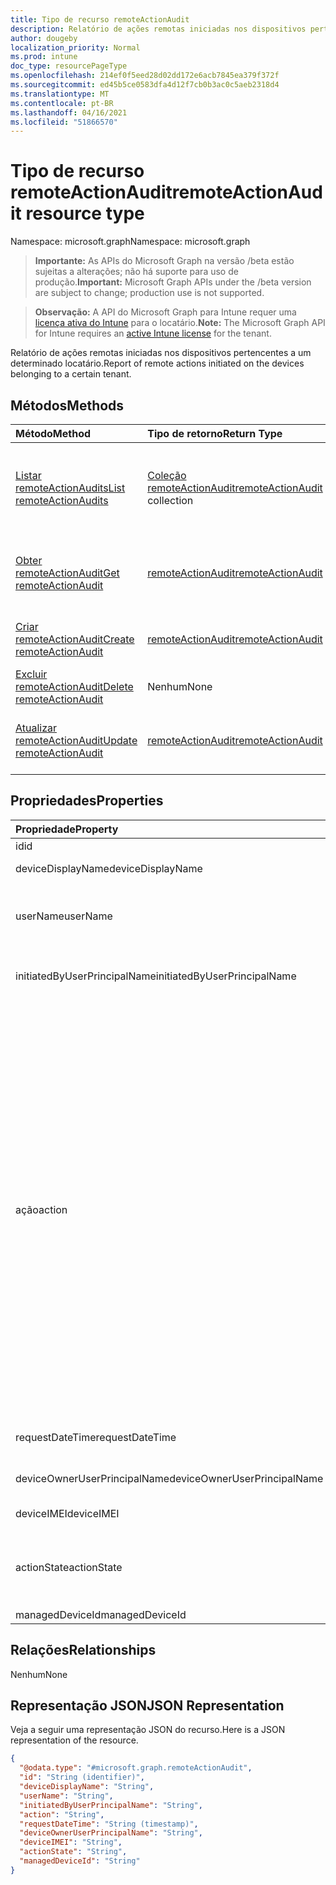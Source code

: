 ```yaml
---
title: Tipo de recurso remoteActionAudit
description: Relatório de ações remotas iniciadas nos dispositivos pertencentes a um determinado locatário.
author: dougeby
localization_priority: Normal
ms.prod: intune
doc_type: resourcePageType
ms.openlocfilehash: 214ef0f5eed28d02dd172e6acb7845ea379f372f
ms.sourcegitcommit: ed45b5ce0583dfa4d12f7cb0b3ac0c5aeb2318d4
ms.translationtype: MT
ms.contentlocale: pt-BR
ms.lasthandoff: 04/16/2021
ms.locfileid: "51866570"
---
```

# <a name="remoteactionaudit-resource-type"></a><span data-ttu-id="d5736-103">Tipo de recurso remoteActionAudit</span><span class="sxs-lookup"><span data-stu-id="d5736-103">remoteActionAudit resource type</span></span>

<span data-ttu-id="d5736-104">Namespace: microsoft.graph</span><span class="sxs-lookup"><span data-stu-id="d5736-104">Namespace: microsoft.graph</span></span>

> <span data-ttu-id="d5736-105">**Importante:** As APIs do Microsoft Graph na versão /beta estão sujeitas a alterações; não há suporte para uso de produção.</span><span class="sxs-lookup"><span data-stu-id="d5736-105">**Important:** Microsoft Graph APIs under the /beta version are subject to change; production use is not supported.</span></span>

> <span data-ttu-id="d5736-106">**Observação:** A API do Microsoft Graph para Intune requer uma [licença ativa do Intune](https://go.microsoft.com/fwlink/?linkid=839381) para o locatário.</span><span class="sxs-lookup"><span data-stu-id="d5736-106">**Note:** The Microsoft Graph API for Intune requires an [active Intune license](https://go.microsoft.com/fwlink/?linkid=839381) for the tenant.</span></span>

<span data-ttu-id="d5736-107">Relatório de ações remotas iniciadas nos dispositivos pertencentes a um determinado locatário.</span><span class="sxs-lookup"><span data-stu-id="d5736-107">Report of remote actions initiated on the devices belonging to a certain tenant.</span></span>

## <a name="methods"></a><span data-ttu-id="d5736-108">Métodos</span><span class="sxs-lookup"><span data-stu-id="d5736-108">Methods</span></span>
|<span data-ttu-id="d5736-109">Método</span><span class="sxs-lookup"><span data-stu-id="d5736-109">Method</span></span>|<span data-ttu-id="d5736-110">Tipo de retorno</span><span class="sxs-lookup"><span data-stu-id="d5736-110">Return Type</span></span>|<span data-ttu-id="d5736-111">Descrição</span><span class="sxs-lookup"><span data-stu-id="d5736-111">Description</span></span>|
|:---|:---|:---|
|[<span data-ttu-id="d5736-112">Listar remoteActionAudits</span><span class="sxs-lookup"><span data-stu-id="d5736-112">List remoteActionAudits</span></span>](../api/intune-devices-remoteactionaudit-list.md)|<span data-ttu-id="d5736-113">[Coleção remoteActionAudit](../resources/intune-devices-remoteactionaudit.md)</span><span class="sxs-lookup"><span data-stu-id="d5736-113">[remoteActionAudit](../resources/intune-devices-remoteactionaudit.md) collection</span></span>|<span data-ttu-id="d5736-114">Listar propriedades e relações dos [objetos remoteActionAudit.](../resources/intune-devices-remoteactionaudit.md)</span><span class="sxs-lookup"><span data-stu-id="d5736-114">List properties and relationships of the [remoteActionAudit](../resources/intune-devices-remoteactionaudit.md) objects.</span></span>|
|[<span data-ttu-id="d5736-115">Obter remoteActionAudit</span><span class="sxs-lookup"><span data-stu-id="d5736-115">Get remoteActionAudit</span></span>](../api/intune-devices-remoteactionaudit-get.md)|[<span data-ttu-id="d5736-116">remoteActionAudit</span><span class="sxs-lookup"><span data-stu-id="d5736-116">remoteActionAudit</span></span>](../resources/intune-devices-remoteactionaudit.md)|<span data-ttu-id="d5736-117">Leia propriedades e relações do [objeto remoteActionAudit.](../resources/intune-devices-remoteactionaudit.md)</span><span class="sxs-lookup"><span data-stu-id="d5736-117">Read properties and relationships of the [remoteActionAudit](../resources/intune-devices-remoteactionaudit.md) object.</span></span>|
|[<span data-ttu-id="d5736-118">Criar remoteActionAudit</span><span class="sxs-lookup"><span data-stu-id="d5736-118">Create remoteActionAudit</span></span>](../api/intune-devices-remoteactionaudit-create.md)|[<span data-ttu-id="d5736-119">remoteActionAudit</span><span class="sxs-lookup"><span data-stu-id="d5736-119">remoteActionAudit</span></span>](../resources/intune-devices-remoteactionaudit.md)|<span data-ttu-id="d5736-120">Crie um novo [objeto remoteActionAudit.](../resources/intune-devices-remoteactionaudit.md)</span><span class="sxs-lookup"><span data-stu-id="d5736-120">Create a new [remoteActionAudit](../resources/intune-devices-remoteactionaudit.md) object.</span></span>|
|[<span data-ttu-id="d5736-121">Excluir remoteActionAudit</span><span class="sxs-lookup"><span data-stu-id="d5736-121">Delete remoteActionAudit</span></span>](../api/intune-devices-remoteactionaudit-delete.md)|<span data-ttu-id="d5736-122">Nenhum</span><span class="sxs-lookup"><span data-stu-id="d5736-122">None</span></span>|<span data-ttu-id="d5736-123">Exclui um [remoteActionAudit](../resources/intune-devices-remoteactionaudit.md).</span><span class="sxs-lookup"><span data-stu-id="d5736-123">Deletes a [remoteActionAudit](../resources/intune-devices-remoteactionaudit.md).</span></span>|
|[<span data-ttu-id="d5736-124">Atualizar remoteActionAudit</span><span class="sxs-lookup"><span data-stu-id="d5736-124">Update remoteActionAudit</span></span>](../api/intune-devices-remoteactionaudit-update.md)|[<span data-ttu-id="d5736-125">remoteActionAudit</span><span class="sxs-lookup"><span data-stu-id="d5736-125">remoteActionAudit</span></span>](../resources/intune-devices-remoteactionaudit.md)|<span data-ttu-id="d5736-126">Atualize as propriedades de [um objeto remoteActionAudit.](../resources/intune-devices-remoteactionaudit.md)</span><span class="sxs-lookup"><span data-stu-id="d5736-126">Update the properties of a [remoteActionAudit](../resources/intune-devices-remoteactionaudit.md) object.</span></span>|

## <a name="properties"></a><span data-ttu-id="d5736-127">Propriedades</span><span class="sxs-lookup"><span data-stu-id="d5736-127">Properties</span></span>
|<span data-ttu-id="d5736-128">Propriedade</span><span class="sxs-lookup"><span data-stu-id="d5736-128">Property</span></span>|<span data-ttu-id="d5736-129">Tipo</span><span class="sxs-lookup"><span data-stu-id="d5736-129">Type</span></span>|<span data-ttu-id="d5736-130">Descrição</span><span class="sxs-lookup"><span data-stu-id="d5736-130">Description</span></span>|
|:---|:---|:---|
|<span data-ttu-id="d5736-131">id</span><span class="sxs-lookup"><span data-stu-id="d5736-131">id</span></span>|<span data-ttu-id="d5736-132">Cadeia de caracteres</span><span class="sxs-lookup"><span data-stu-id="d5736-132">String</span></span>|<span data-ttu-id="d5736-133">ID do relatório.</span><span class="sxs-lookup"><span data-stu-id="d5736-133">Report Id.</span></span>|
|<span data-ttu-id="d5736-134">deviceDisplayName</span><span class="sxs-lookup"><span data-stu-id="d5736-134">deviceDisplayName</span></span>|<span data-ttu-id="d5736-135">Cadeia de caracteres</span><span class="sxs-lookup"><span data-stu-id="d5736-135">String</span></span>|<span data-ttu-id="d5736-136">Nome do dispositivo do Intune.</span><span class="sxs-lookup"><span data-stu-id="d5736-136">Intune device name.</span></span>|
|<span data-ttu-id="d5736-137">userName</span><span class="sxs-lookup"><span data-stu-id="d5736-137">userName</span></span>|<span data-ttu-id="d5736-138">Cadeia de caracteres</span><span class="sxs-lookup"><span data-stu-id="d5736-138">String</span></span>|<span data-ttu-id="d5736-139">\[preterido \] Use InitiatedByUserPrincipalName em vez disso.</span><span class="sxs-lookup"><span data-stu-id="d5736-139">\[deprecated\] Please use InitiatedByUserPrincipalName instead.</span></span>|
|<span data-ttu-id="d5736-140">initiatedByUserPrincipalName</span><span class="sxs-lookup"><span data-stu-id="d5736-140">initiatedByUserPrincipalName</span></span>|<span data-ttu-id="d5736-141">Cadeia de Caracteres</span><span class="sxs-lookup"><span data-stu-id="d5736-141">String</span></span>|<span data-ttu-id="d5736-142">Usuário que iniciou a ação do dispositivo, o formato é UPN.</span><span class="sxs-lookup"><span data-stu-id="d5736-142">User who initiated the device action, format is UPN.</span></span>|
|<span data-ttu-id="d5736-143">ação</span><span class="sxs-lookup"><span data-stu-id="d5736-143">action</span></span>|[<span data-ttu-id="d5736-144">remoteAction</span><span class="sxs-lookup"><span data-stu-id="d5736-144">remoteAction</span></span>](../resources/intune-devices-remoteaction.md)|<span data-ttu-id="d5736-145">O nome da ação.</span><span class="sxs-lookup"><span data-stu-id="d5736-145">The action name.</span></span> <span data-ttu-id="d5736-146">Os valores possíveis são: `unknown` , , , , , , , , `factoryReset` `removeCompanyData` , `resetPasscode` , `remoteLock` `enableLostMode` `disableLostMode` `locateDevice` `rebootNow` `recoverPasscode` `cleanWindowsDevice` `logoutSharedAppleDeviceActiveUser` `quickScan` `fullScan` , `windowsDefenderUpdateSignatures` `factoryResetKeepEnrollmentData` `updateDeviceAccount` `automaticRedeployment` `shutDown` `rotateBitLockerKeys` `rotateFileVaultKey` `getFileVaultKey` `setDeviceName` `activateDeviceEsim` .</span><span class="sxs-lookup"><span data-stu-id="d5736-146">Possible values are: `unknown`, `factoryReset`, `removeCompanyData`, `resetPasscode`, `remoteLock`, `enableLostMode`, `disableLostMode`, `locateDevice`, `rebootNow`, `recoverPasscode`, `cleanWindowsDevice`, `logoutSharedAppleDeviceActiveUser`, `quickScan`, `fullScan`, `windowsDefenderUpdateSignatures`, `factoryResetKeepEnrollmentData`, `updateDeviceAccount`, `automaticRedeployment`, `shutDown`, `rotateBitLockerKeys`, `rotateFileVaultKey`, `getFileVaultKey`, `setDeviceName`, `activateDeviceEsim`.</span></span>|
|<span data-ttu-id="d5736-147">requestDateTime</span><span class="sxs-lookup"><span data-stu-id="d5736-147">requestDateTime</span></span>|<span data-ttu-id="d5736-148">DateTimeOffset</span><span class="sxs-lookup"><span data-stu-id="d5736-148">DateTimeOffset</span></span>|<span data-ttu-id="d5736-149">Hora em que a ação foi emitida, dada em UTC.</span><span class="sxs-lookup"><span data-stu-id="d5736-149">Time when the action was issued, given in UTC.</span></span>|
|<span data-ttu-id="d5736-150">deviceOwnerUserPrincipalName</span><span class="sxs-lookup"><span data-stu-id="d5736-150">deviceOwnerUserPrincipalName</span></span>|<span data-ttu-id="d5736-151">Cadeia de Caracteres</span><span class="sxs-lookup"><span data-stu-id="d5736-151">String</span></span>|<span data-ttu-id="d5736-152">Upn do proprietário do dispositivo.</span><span class="sxs-lookup"><span data-stu-id="d5736-152">Upn of the device owner.</span></span>|
|<span data-ttu-id="d5736-153">deviceIMEI</span><span class="sxs-lookup"><span data-stu-id="d5736-153">deviceIMEI</span></span>|<span data-ttu-id="d5736-154">Cadeia de Caracteres</span><span class="sxs-lookup"><span data-stu-id="d5736-154">String</span></span>|<span data-ttu-id="d5736-155">IMEI do dispositivo.</span><span class="sxs-lookup"><span data-stu-id="d5736-155">IMEI of the device.</span></span>|
|<span data-ttu-id="d5736-156">actionState</span><span class="sxs-lookup"><span data-stu-id="d5736-156">actionState</span></span>|[<span data-ttu-id="d5736-157">actionState</span><span class="sxs-lookup"><span data-stu-id="d5736-157">actionState</span></span>](../resources/intune-shared-actionstate.md)|<span data-ttu-id="d5736-158">Estado da ação.</span><span class="sxs-lookup"><span data-stu-id="d5736-158">Action state.</span></span> <span data-ttu-id="d5736-159">Os valores possíveis são: `none`, `pending`, `canceled`, `active`, `done`, `failed`, `notSupported`.</span><span class="sxs-lookup"><span data-stu-id="d5736-159">Possible values are: `none`, `pending`, `canceled`, `active`, `done`, `failed`, `notSupported`.</span></span>|
|<span data-ttu-id="d5736-160">managedDeviceId</span><span class="sxs-lookup"><span data-stu-id="d5736-160">managedDeviceId</span></span>|<span data-ttu-id="d5736-161">Cadeia de Caracteres</span><span class="sxs-lookup"><span data-stu-id="d5736-161">String</span></span>|<span data-ttu-id="d5736-162">Destino da ação.</span><span class="sxs-lookup"><span data-stu-id="d5736-162">Action target.</span></span>|

## <a name="relationships"></a><span data-ttu-id="d5736-163">Relações</span><span class="sxs-lookup"><span data-stu-id="d5736-163">Relationships</span></span>
<span data-ttu-id="d5736-164">Nenhum</span><span class="sxs-lookup"><span data-stu-id="d5736-164">None</span></span>

## <a name="json-representation"></a><span data-ttu-id="d5736-165">Representação JSON</span><span class="sxs-lookup"><span data-stu-id="d5736-165">JSON Representation</span></span>
<span data-ttu-id="d5736-166">Veja a seguir uma representação JSON do recurso.</span><span class="sxs-lookup"><span data-stu-id="d5736-166">Here is a JSON representation of the resource.</span></span>
<!-- {
  "blockType": "resource",
  "keyProperty": "id",
  "@odata.type": "microsoft.graph.remoteActionAudit"
}
-->
``` json
{
  "@odata.type": "#microsoft.graph.remoteActionAudit",
  "id": "String (identifier)",
  "deviceDisplayName": "String",
  "userName": "String",
  "initiatedByUserPrincipalName": "String",
  "action": "String",
  "requestDateTime": "String (timestamp)",
  "deviceOwnerUserPrincipalName": "String",
  "deviceIMEI": "String",
  "actionState": "String",
  "managedDeviceId": "String"
}
```




